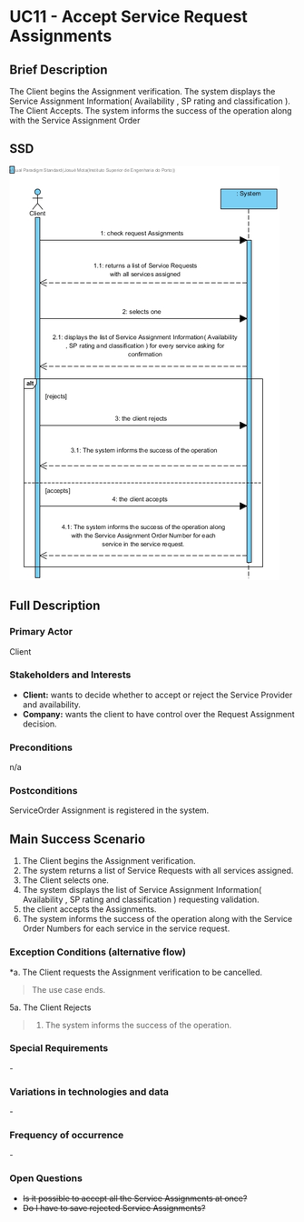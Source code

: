 # UC11 - Accept Service Request Assignments

## Brief Description

The Client begins the Assignment verification. The system displays the Service Assignment Information( Availability , SP rating and classification ). The Client Accepts. The system informs the success of the operation along with the Service Assignment Order

## SSD
![SSD_UC11_v2.jpg](SSD_UC11_v2.jpg)


## Full Description

### Primary Actor

Client

### Stakeholders and Interests
* **Client:** wants to decide whether to accept or reject the Service Provider and availability.
* **Company:** wants the client to have control over the Request Assignment decision.

### Preconditions
n/a

### Postconditions
ServiceOrder Assignment is registered in the system.

## Main Success Scenario

1. The Client begins the Assignment verification.
2. The system returns a list of Service Requests with all services assigned.
3. The Client selects one.
4. The system displays the list of Service Assignment Information( Availability , SP rating and classification ) requesting validation.
5. the client accepts the Assignments.
6. The system informs the success of the operation along with the Service Order Numbers for each service in the service request.

### Exception Conditions (alternative flow)

*a. The Client requests the Assignment verification to be cancelled.

> The use case ends.

5a. The Client Rejects
> 1. The system informs the success of the operation.

### Special Requirements
\-

### Variations in technologies and data
\-

### Frequency of occurrence
\-

### Open Questions

* ~~Is it possible to accept all the Service Assignments at once?~~
* ~~Do I have to save rejected Service Assignments?~~